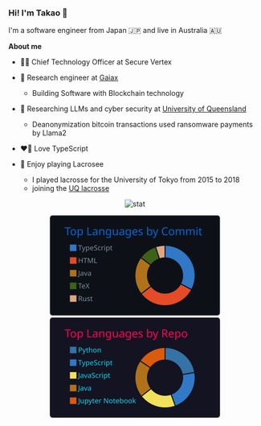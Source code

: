 ### Hi! I'm Takao 👋

I'm a software engineer from Japan 🇯🇵 and live in Australia 🇦🇺

**About me**
-   🧑‍💻 Chief Technology Officer at Secure Vertex

-   🔭 Research engineer at [Gaiax](https://www.gaiax.co.jp/)

    -   Building Software with Blockchain technology

-   📓 Researching LLMs and cyber security at [University of Queensland](https://eecs.uq.edu.au/cyber-security)

    -   Deanonymization bitcoin transactions used ransomware payments by Llama2

-   ❤️‍🔥 Love TypeScript
-   🥍 Enjoy playing Lacrosee
    - I played lacrosse for the University of Tokyo from 2015 to 2018
    - joining the [UQ lacrosse](https://uqsport.com.au/sports-activities/lacrosse/)

<p align="center">
    <!-- <img alt="stat" height="200px" src="https://raw.githubusercontent.com/takaomizuno0032/takaomizuno0032/main/profile-summary-card-output/github_dark/0-profile-details.svg" /> -->
    <img alt="stat" height="200px" src="https://github-stats-8cvk.vercel.app/api?username=takaomizuno0032&theme=algolia" />
</p>

<p align="center">
    <img alt="top lang" height="200px" src="https://raw.githubusercontent.com/takaomizuno0032/takaomizuno0032/main/profile-summary-card-output/github_dark/2-most-commit-language.svg"/>
    <img alt="top lang" height="200px" src="https://raw.githubusercontent.com/takaomizuno0032/takaomizuno0032/main/profile-summary-card-output/2077/1-repos-per-language.svg"/>
</p>
